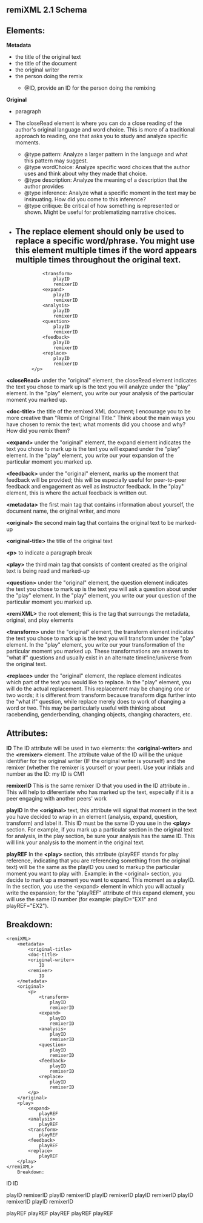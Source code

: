 ## remiXML 2.1 Schema

## Elements:

**Metadata**
- <original-title> the title of the original text
- <doc-title> the title of the document
- <original-writer> the original writer
- <remixer> the person doing the remix
    - @ID, provide an ID for the person doing the remixing
  
**Original**
- <p> paragraph
- <closeRead> The closeRead element is where you can do a close reading of the author's original language and word choice. This is more of a traditional approach to reading, one that asks you to study and analyze specific moments. 
  - @type pattern: Analyze a larger pattern in the language and what this pattern may suggest.
  - @type wordChoice: Analyze specific word choices that the author uses and think about why they made that choice.
  - @type description: Analyze the meaning of a description that the author provides
  - @type inference: Analyze what a specific moment in the text may be insinuating. How did you come to this inference?
  - @type critique: Be critical of how something is represented or shown. Might be useful for problematizing narrative choices.
- <replace> The replace element should only be used to replace a specific word/phrase. You might use this element multiple times if the word appears multiple times throughout the original text.
  -
    
    
    
                <transform>
                    playID
                    remixerID
                <expand>
                    playID
                    remixerID
                <analysis>
                    playID
                    remixerID
                <question>
                    playID
                    remixerID
                <feedback>
                    playID
                    remixerID
                <replace>
                    playID
                    remixerID
            </p>

**\<closeRead\>** under the "original" element, the closeRead element indicates the text you chose to mark up is the text you will analyze under the "play" element. In the "play" element, you write our your analysis of the particular moment you marked up.

**\<doc-title\>** the title of the remixed XML document; I encourage you to be more creative than "Remix of Original Title." Think about the main ways you have chosen to remix the text; what moments did you choose and why? How did you remix them?

**\<expand\>** under the "original" element, the expand element indicates the text you chose to mark up is the text you will expand under the "play" element. In the "play" element, you write our your expansion of the particular moment you marked up.

**\<feedback\>** under the "original" element, marks up the moment that feedback will be provided; this will be especially useful for peer-to-peer feedback and engagement as well as instructor feedback. In the "play" element, this is where the actual feedback is written out. 

**\<metadata\>** the first main tag that contains information about yourself, the document name, the original writer, and more

**\<original\>** the second main tag that contains the original text to be marked-up 

**\<original-title\>** the title of the original text

**\<p\>** to indicate a paragraph break

**\<play\>** the third main tag that consists of content created as the original text is being read and marked-up

**\<question\>** under the "original" element, the question element indicates the text you chose to mark up is the text you will ask a question about under the "play" element. In the "play" element, you write our your question of the particular moment you marked up.

**\<remiXML\>** the root element; this is the tag that surroungs the metadata, original, and play elements

**\<transform\>** under the "original" element, the transform element indicates the text you chose to mark up is the text you will transform under the "play" element. In the "play" element, you write our your transformation of the particular moment you marked up. These transformations are answers to "what if" questions and usually exist in an alternate timeline/universe from the original text.

**\<replace\>** under the "original" element, the replace element indicates which part of the text you would like to replace. In the "play" element, you will do the actual replacement. This replacement may be changing one or two words; it is different from transform because transform digs further into the "what if" question, while replace merely does to work of changing a word or two. This may be particularly useful with thinking about racebending, genderbending, changing objects, changing characters, etc.

## Attributes:

**ID** The ID attribute will be used in two elements: the **\<original-writer\>** and the **\<remixer\>** element. The attribute value of the ID will be the unique identifier for the original writer (IF the original writer is yourself) and the remixer (whether the remixer is yourself or your peer). Use your initials and number as the ID: my ID is CM1

**remixerID** This is the same remixer ID that you used in the ID attribute in <remixer>. This will help to diferentiate who has marked up the text, especially if it is a peer engaging with another peers' work

**playID** In the **\<original\>** text, this attribute will signal that moment in the text you have decided to wrap in an element (analysis, expand, question, transform) and label it. This ID must be the same ID you use in the **\<play\>** section. For example, if you mark up a particular section in the original text for analysis, in the play section, be sure your analysis has the same ID. This will link your analysis to the moment in the original text.

**playREF** In the **\<play\>** section, this attribute (playREF stands for play reference, indicating that you are referencing something from the original text) will be the same as the playID you used to markup the particular moment you want to play with. Example: in the \<original\> section, you decide to mark up a moment you want to expand. This moment as a playID. In the <play> section, you use the \<expand\> element in which you will actually write the expansion; for the "playREF" attribute of this expand element, you will use the same ID number (for example: playID="EX1" and playREF="EX2").

## Breakdown:

    <remiXML>
        <metadata>
            <original-title>
            <doc-title>
            <original-writer>
                ID
            <remixer>
                ID
        </metadata>
        <original>
            <p>
                <transform>
                    playID
                    remixerID
                <expand>
                    playID
                    remixerID
                <analysis>
                    playID
                    remixerID
                <question>
                    playID
                    remixerID
                <feedback>
                    playID
                    remixerID
                <replace>
                    playID
                    remixerID
            </p>
        </original>
        <play>
            <expand>
                playREF
            <analysis>
                playREF
            <transform>
                playREF
            <feedback>
                playREF
            <replace>
                playREF
        </play>
    </remiXML>
        Breakdown:

<remiXML>
    <metadata>
        <original-title>
        <doc-title>
        <original-writer>
            ID
        <remixer>
            ID
    </metadata>
    <original>
        <p>
            <transform>
                playID
                remixerID
            <expand>
                playID
                remixerID
            <analysis>
                playID
                remixerID
            <question>
                playID
                remixerID
            <feedback>
                playID
                remixerID
            <replace>
                playID
                remixerID
        </p>
    </original>
    <play>
        <expand>
            playREF
        <analysis>
            playREF
        <transform>
            playREF
        <feedback>
            playREF
        <replace>
            playREF
    </play>
</remiXML>
